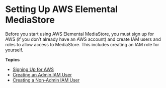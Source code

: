 # Setting Up AWS Elemental MediaStore<a name="setting-up"></a>

Before you start using AWS Elemental MediaStore, you must sign up for AWS \(if you don’t already have an AWS account\) and create IAM users and roles to allow access to MediaStore\. This includes creating an IAM role for yourself\.

**Topics**
+ [Signing Up for AWS](aws-sign-up.md)
+ [Creating an Admin IAM User](IAM-user-create.md)
+ [Creating a Non\-Admin IAM User](setting-up-IAM-users-create-nonadmin.md)